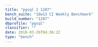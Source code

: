 ```yaml
---
title: "pgsql 2 1287"
bench_suite: "18w13 CI Weekly Benchmark"
build_number: "1287"
dbprofile: "pgsql"
classifier: ""
date: 2018-03-26T04:36:22
type: "bench"
---
```

